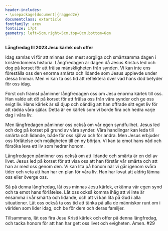 ```yaml
---
header-includes:
- \usepackage[document]{ragged2e}
documentclass: extarticle
fontfamily: arev
fontsize: 17pt
geometry: left=5cm,right=5cm,top=0cm,bottom=6cm
---
```


**Långfredag III 2023 Jesu kärlek och offer**

Idag samlas vi för att minnas den mest sorgliga och smärtsamma dagen i kristendomens historia. Långfredagen är dagen då Jesus Kristus led och dog på korset för att frälsa mänskligheten från synden. Vi kan inte ens föreställa oss den enorma smärta och lidande som Jesus upplevde under dessa timmar. Men vi kan ta oss tid att reflektera över vad hans död betyder för oss idag.

Först och främst påminner långfredagen oss om Jesu enorma kärlek till oss. Han valde att dö på korset för att frälsa oss från våra synder och ge oss evigt liv. Hans kärlek är så djup och oändlig att han offrade sitt eget liv för att rädda våra själar. Detta är en kärlek som vi borde fira och hedra varje dag i våra liv.

Men långfredagen påminner oss också om vår egen syndfullhet. Jesus led och dog på korset på grund av våra synder. Våra handlingar kan leda till smärta och lidande, både för oss själva och för andra. Men Jesus erbjuder oss förlåtelse och möjligheten till en ny början. Vi kan ta emot hans nåd och försöka leva ett liv som hedrar honom.

Långfredagen påminner oss också om att lidande och smärta är en del av livet. Jesus led på korset för att visa oss att han förstår vår smärta och att han är med oss genom den. Vi kan lita på honom när vi går igenom svåra tider och veta att han har en plan för våra liv. Han har lovat att aldrig lämna oss eller överge oss.

Så på denna långfredag, låt oss minnas Jesu kärlek, erkänna vår egen synd och ta emot hans förlåtelse. Låt oss också komma ihåg att vi inte är ensamma i vår smärta och lidande, och att vi kan lita på Gud i alla situationer. Låt oss också ta oss tid att tänka på alla de människor runt om i världen som lider idag, och be för dem och deras familjer.

Tillsammans, låt oss fira Jesu Kristi kärlek och offer på denna långfredag, och tacka honom för att han har gett oss livet och evigheten. Amen.
#29
